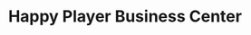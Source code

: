 ---
title: "Happy Player Business Center"
url: /zwedru/happy-player-business-center/
shop: electronics
---